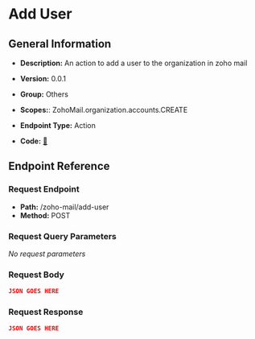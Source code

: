 # Add User

## General Information

- **Description:** An action to add a user to the organization in zoho mail

- **Version:** 0.0.1
- **Group:** Others
- **Scopes:**: ZohoMail.organization.accounts.CREATE
- **Endpoint Type:** Action
- **Code:** [🔗](https://github.com/NangoHQ/integration-templates/tree/main/integrations/zoho-mail/actions/add-user.ts)

## Endpoint Reference

### Request Endpoint

- **Path:** /zoho-mail/add-user
- **Method:** POST

### Request Query Parameters

_No request parameters_

### Request Body

```json
JSON GOES HERE
```

### Request Response

```json
JSON GOES HERE
```
